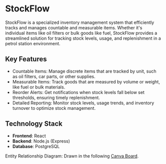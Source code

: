 # StockFlow
StockFlow is a specialized inventory management system that efficiently tracks and manages countable and measurable items. Whether it's individual items like oil filters or bulk goods like fuel, StockFlow provides a streamlined solution for tracking stock levels, usage, and replenishment in a petrol station environment.

## Key Features
- Countable Items: Manage discrete items that are tracked by unit, such as oil filters, car parts, or other supplies.
- Measurable Items: Track goods that are measured by volume or weight, like fuel or bulk materials.
- Reorder Alerts: Get notifications when stock levels fall below set thresholds, ensuring timely replenishment.
- Detailed Reporting: Monitor stock levels, usage trends, and inventory turnover to optimize stock management.

## Technology Stack
- **Frontend**: React
- **Backend**: Node.js (Express)
- **Database**: PostgreSQL

Entity Relationship Diagram: Drawn in the following [Canva Board](https://www.canva.com/design/DAGTi3mCXQA/HKW-u3eXWbb__w0WuMjLHA/edit?utm_content=DAGTi3mCXQA&utm_campaign=designshare&utm_medium=link2&utm_source=sharebutton).